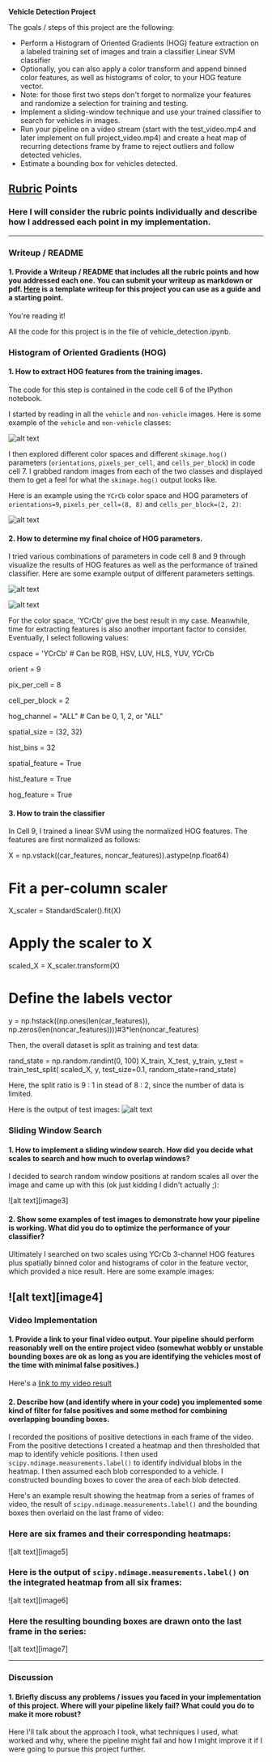 **Vehicle Detection Project**

The goals / steps of this project are the following:

* Perform a Histogram of Oriented Gradients (HOG) feature extraction on a labeled training set of images and train a classifier Linear SVM classifier
* Optionally, you can also apply a color transform and append binned color features, as well as histograms of color, to your HOG feature vector. 
* Note: for those first two steps don't forget to normalize your features and randomize a selection for training and testing.
* Implement a sliding-window technique and use your trained classifier to search for vehicles in images.
* Run your pipeline on a video stream (start with the test_video.mp4 and later implement on full project_video.mp4) and create a heat map of recurring detections frame by frame to reject outliers and follow detected vehicles.
* Estimate a bounding box for vehicles detected.

## [Rubric](https://review.udacity.com/#!/rubrics/513/view) Points
### Here I will consider the rubric points individually and describe how I addressed each point in my implementation.  

---
### Writeup / README

#### 1. Provide a Writeup / README that includes all the rubric points and how you addressed each one.  You can submit your writeup as markdown or pdf.  [Here](https://github.com/udacity/CarND-Vehicle-Detection/blob/master/writeup_template.md) is a template writeup for this project you can use as a guide and a starting point.  

You're reading it!

All the code for this project is in the file of vehicle_detection.ipynb.

### Histogram of Oriented Gradients (HOG)

#### 1. How to extract HOG features from the training images.

The code for this step is contained in the code cell 6 of the IPython notebook.  

I started by reading in all the `vehicle` and `non-vehicle` images.  Here is some example of the `vehicle` and `non-vehicle` classes:

![alt text](https://github.com/solo2002/CarND-Vehicle-Detection/blob/master/output_images/dataset_visual.jpg?raw=true)

I then explored different color spaces and different `skimage.hog()` parameters (`orientations`, `pixels_per_cell`, and `cells_per_block`) in code cell 7.  I grabbed random images from each of the two classes and displayed them to get a feel for what the `skimage.hog()` output looks like.

Here is an example using the `YCrCb` color space and HOG parameters of `orientations=9`, `pixels_per_cell=(8, 8)` and `cells_per_block=(2, 2)`:

![alt text](https://github.com/solo2002/CarND-Vehicle-Detection/blob/master/output_images/hog_example.jpg?raw=true)

#### 2. How to determine my final choice of HOG parameters.

I tried various combinations of parameters in code cell 8 and 9 through visualize the results of HOG features as well as the performance of trained classifier. Here are some example output of different parameters settings.

![alt text](https://github.com/solo2002/CarND-Vehicle-Detection/blob/master/output_images/tuning_windows_setting1.jpg?raw=true)

![alt text](https://github.com/solo2002/CarND-Vehicle-Detection/blob/master/output_images/tuning_windows_setting0.jpg?raw=true)

For the color space, 'YCrCb' give the best result in my case. Meanwhile, time for extracting features is also another important factor to consider. Eventually, I select following values:

cspace = 'YCrCb' # Can be RGB, HSV, LUV, HLS, YUV, YCrCb

orient = 9

pix_per_cell = 8

cell_per_block = 2

hog_channel = "ALL" # Can be 0, 1, 2, or "ALL"

spatial_size = (32, 32)

hist_bins = 32

spatial_feature = True

hist_feature = True

hog_feature = True

#### 3. How to train the classifier 

In Cell 9, I trained a linear SVM using the normalized HOG features. The features are first normalized as follows:

X = np.vstack((car_features, noncar_features)).astype(np.float64)  

# Fit a per-column scaler

X_scaler = StandardScaler().fit(X)

# Apply the scaler to X

scaled_X = X_scaler.transform(X)

# Define the labels vector

y = np.hstack((np.ones(len(car_features)), np.zeros(len(noncar_features))))#3*len(noncar_features)

Then, the overall dataset is split as training and test data:

rand_state = np.random.randint(0, 100)
X_train, X_test, y_train, y_test = train_test_split(
    scaled_X, y, test_size=0.1, random_state=rand_state)

Here, the split ratio is 9 : 1 in stead of 8 : 2, since the number of data is limited.

Here is the output of test images:
![alt text](https://github.com/solo2002/CarND-Vehicle-Detection/blob/master/output_images/find_car_example.jpg?raw=true)

### Sliding Window Search

#### 1. How to implement a sliding window search.  How did you decide what scales to search and how much to overlap windows?

I decided to search random window positions at random scales all over the image and came up with this (ok just kidding I didn't actually ;):

![alt text][image3]

#### 2. Show some examples of test images to demonstrate how your pipeline is working.  What did you do to optimize the performance of your classifier?

Ultimately I searched on two scales using YCrCb 3-channel HOG features plus spatially binned color and histograms of color in the feature vector, which provided a nice result.  Here are some example images:

![alt text][image4]
---

### Video Implementation

#### 1. Provide a link to your final video output.  Your pipeline should perform reasonably well on the entire project video (somewhat wobbly or unstable bounding boxes are ok as long as you are identifying the vehicles most of the time with minimal false positives.)
Here's a [link to my video result](./project_video.mp4)


#### 2. Describe how (and identify where in your code) you implemented some kind of filter for false positives and some method for combining overlapping bounding boxes.

I recorded the positions of positive detections in each frame of the video.  From the positive detections I created a heatmap and then thresholded that map to identify vehicle positions.  I then used `scipy.ndimage.measurements.label()` to identify individual blobs in the heatmap.  I then assumed each blob corresponded to a vehicle.  I constructed bounding boxes to cover the area of each blob detected.  

Here's an example result showing the heatmap from a series of frames of video, the result of `scipy.ndimage.measurements.label()` and the bounding boxes then overlaid on the last frame of video:

### Here are six frames and their corresponding heatmaps:

![alt text][image5]

### Here is the output of `scipy.ndimage.measurements.label()` on the integrated heatmap from all six frames:
![alt text][image6]

### Here the resulting bounding boxes are drawn onto the last frame in the series:
![alt text][image7]



---

### Discussion

#### 1. Briefly discuss any problems / issues you faced in your implementation of this project.  Where will your pipeline likely fail?  What could you do to make it more robust?

Here I'll talk about the approach I took, what techniques I used, what worked and why, where the pipeline might fail and how I might improve it if I were going to pursue this project further.  

